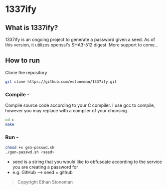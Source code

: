 # 1337ify

## What is 1337ify?
1337ify is an ongoing project to generate a password given a seed. As of this version, it utilizes openssl's SHA3-512 digest. More support to come...

## How to run
Clone the repository
```bash
git clone https://github.com/estoneman/1337ify.git
```
### Compile - 
Compile source code according to your C compiler. I use gcc to compile, however you may replace with a compiler of your choosing
```bash
cd c
make
```
### Run - 

```bash
chmod +x gen-passwd.sh
./gen-passwd.sh <seed>
```

* seed is a string that you would like to obfuscate according to the service you are creating a password for
* e.g. GitHub --> seed = github

> Copyright Ethan Stoneman

